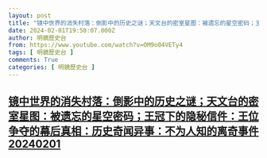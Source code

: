 ```yaml
---
layout: post
title: "镜中世界的消失村落：倒影中的历史之谜；天文台的密室星图：被遗忘的星空密码；王冠下的隐秘信件：王位争夺的幕后真相：历史奇闻异事：不为人知的离奇事件20240201"
date: 2024-02-01T19:50:07.000Z
author: 明鏡歷史台
from: https://www.youtube.com/watch?v=OM9o04VETy4
tags: [ 明鏡歷史台 ]
comments: True
categories: [ 明鏡歷史台 ]
---
```

<!--1706817007000-->
[镜中世界的消失村落：倒影中的历史之谜；天文台的密室星图：被遗忘的星空密码；王冠下的隐秘信件：王位争夺的幕后真相：历史奇闻异事：不为人知的离奇事件20240201](https://www.youtube.com/watch?v=OM9o04VETy4)
------

<div>

</div>
